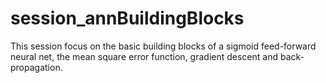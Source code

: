 # session_annBuildingBlocks

This session focus on the basic building blocks of a sigmoid feed-forward neural net, the mean square error function, gradient descent and back-propagation.
